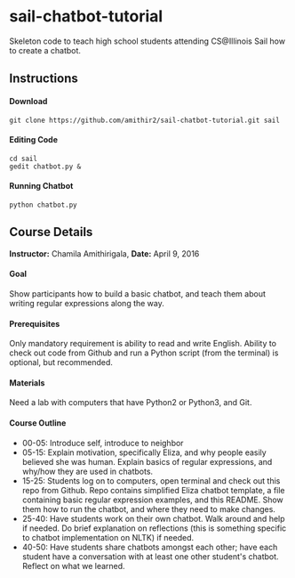 # sail-chatbot-tutorial
Skeleton code to teach high school students attending CS@Illinois Sail how to create a chatbot.

## Instructions
#### Download 
```
git clone https://github.com/amithir2/sail-chatbot-tutorial.git sail
```
#### Editing Code
```
cd sail
gedit chatbot.py &
```
#### Running Chatbot
```
python chatbot.py
```

## Course Details 
**Instructor:** Chamila Amithirigala, **Date:** April 9, 2016


#### Goal
Show participants how to build a basic chatbot, and teach them about writing regular expressions along the way.

#### Prerequisites
Only mandatory requirement is ability to read and write English. Ability to check out code from Github and run a Python script (from the terminal) is optional, but recommended.

#### Materials
Need a lab with computers that have Python2 or Python3, and Git.

#### Course Outline
- 00-05: Introduce self, introduce to neighbor
- 05-15: Explain motivation, specifically Eliza, and why people easily believed she was human.
Explain basics of regular expressions, and why/how they are used in chatbots.
- 15-25: Students log on to computers, open terminal and check out this repo from Github. Repo contains simplified Eliza chatbot template, a file containing basic regular expression examples, and this README. Show them how to run the chatbot, and where they need to make changes.
- 25-40: Have students work on their own chatbot. Walk around and help if needed. Do brief explanation on reflections (this is something specific to chatbot implementation on NLTK) if needed.
- 40-50: Have students share chatbots amongst each other; have each student have a conversation with at least one other student's chatbot. Reflect on what we learned.